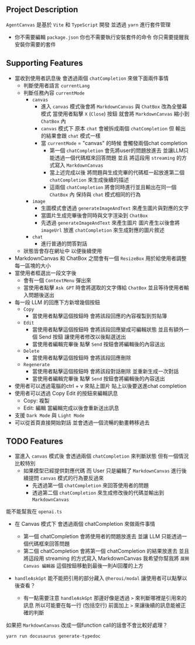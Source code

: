 ## Project Description

`AgentCanvas` 是基於 `Vite` 和 `TypeScript` 開發 並透過 `yarn` 進行套件管理
  - 你不需要編輯 `package.json` 你也不需要執行安裝套件的命令 你只需要提醒我安裝你需要的套件

## Supporting Features
- 當收到使用者訊息後 會透過兩個 `chatCompletion` 來做下面兩件事情
  - 判斷使用者語言 `currentLang`
  - 判斷任務內容 `currentMode`
    - `canvas`
      - 進入 `canvas` 模式後會將 `MarkdownCanvas` 與 `ChatBox` 改為全螢幕模式 當使用者點擊 `X` (`Close`) 按鈕 就會將 `MarkdownCanvas` 縮小到 `ChatBox` 內
      - `canvas` 模式下 原本 `chat` 會被拆成兩個 `chatCompletion` 但 輸出的結果會跟 `chat` 模式一樣
      - 當 `currentMode` = "canvas" 的時候 會觸發兩個chat completion
        - 第一個 `chatCompletion`
          會先將user的問題放進去 並讓LLM只能透過一個代碼框來回答問題 並且 將這段用 `streaming`
          的方式寫入 `MarkdownCanvas`
        - 當上述完成以後 將問題與生成完畢的代碼框一起放進第二個 `chatCompletion` 來生成後續的描述
        - 這兩個 `chatCompletion` 將會同時進行並且輸出在同一個 `ChatBox` 內 保持與 `chat`
          模式相同的行為
    - `image`
      - 生圖模式會透過 `generateImageAndText` 來產生圖片與對應的文字
      - 當圖片生成完畢後會同時與文字渲染到 `ChatBox`
      - 先透過 `generateImageAndText` 來產生圖片 圖片產生以後會將 `imageUrl` 放進 `chatCompletion`
        來生成對應的圖片敘述
    - `chat`
      - 進行普通的問答對話
  - 狀態皆會存在網址中 以便後續使用
- MarkdownCanvas 和 ChatBox 之間會有一個 `ResizeBox` 用於給使用者調整每一區塊的大小
- 當使用者框選出一段文字後
  - 會有一個 `ContextMenu` 彈出來
  - 當使用者點擊 `Ask GPT` 時會將選取的文字傳給 `ChatBox` 並且等待使用者輸入問題後送出
- 每一段 LLM 的回應下方新增幾個按鈕
  - `Copy`
    - 當使用者點擊這個按鈕時 會將該段回應的內容複製到剪貼簿
  - `Edit`
    - 當使用者點擊這個按鈕時 會將該段回應變成可編輯狀態 並且有額外一個 Send 按鈕 讓使用者修改以後點選送出
    - 當使用者編輯完畢後 點擊 `Send` 按鈕會將編輯後的內容送出
  - `Delete`
    - 當使用者點擊這個按鈕時 會將該段回應刪除
  - `Regenerate`
    - 當使用者點擊這個按鈕時 會將該段對話刪除 並重新生成一次對話
    - 當使用者編輯完畢後 點擊 `Send` 按鈕會將編輯後的內容送出
- 使用者可以透過電腦的ctrl + v 來貼上圖片 貼上以後要送進chat completion
- 使用者可以透過 Copy Edit 的按鈕來編輯訊息
  - Copy: 複製
  - Edit: 編輯 當編輯完成以後會重新送出訊息
- 支援 `Dark Mode` 與 `Light Mode`
- 可以從首頁直接開始對話 並會透過一個流暢的動畫轉移過去

## TODO Features
- 當進入 `canvas` 模式後 會透過兩個 `chatCompletion` 來判斷狀態 但有一個情況比較特別
  - 如果模型已經提供對應代碼 而 User 只是編輯了 `MarkdownCanvas` 進行後續提問 `canvas` 模式的行為要反過來
    - 先透過第一個 `chatCompletion` 來回答使用者的問題
    - 透過第二個 `chatCompletion` 來生成修改後的代碼並輸出到 `MarkdownCanvas`



能不能幫我在 `openai.ts`
- 在 Canvas 模式下 會透過兩個 chatCompletion 來做兩件事情
  - 第一個 chatCompletion 會將使用者的問題放進去 並讓 LLM 只能透過一個代碼框來回答問題
  - 第二個 chatCompletion 會將第一個 chatCompletion 的結果放進去 並且將這段用 streaming 的方式寫入 MarkdownCanvas
我希望你幫我將 `展開 Canvas 編輯器` 這個按鈕移動到最後一則AI回覆的上方

- `handleAskGpt` 能不能把引用的部分藏入 `@heroui/modal` 讓使用者可以點擊以後查看？
  - 有一點需要注意 `handleAskGpt` 那邊好像是透過 `>` 來判斷哪裡是引用來的訊息 所以可能要在每一行 (包括空行) 前面加上 `>` 來讓後續的訊息能被正確的判斷

如果把 `MarkdownCanvas` 改成一個function call的話會不會比較好處理？


`yarn run docusaurus generate-typedoc`
